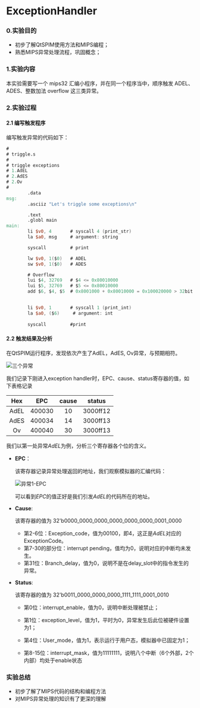 # ExceptionHandler

### 0.实验目的

* 初步了解QtSPIM使用方法和MIPS编程；
* 熟悉MIPS异常处理流程，巩固概念；

### 1.实验内容

本实验需要写一个 mips32 汇编小程序，并在同一个程序当中，顺序触发 ADEL、ADES、整数加法 overflow 这三类异常。

### 2.实验过程

#### 2.1 编写触发程序

编写触发异常的代码如下：

```verilog
# 
# triggle.s
#
# triggle exceptions
# 1.AdEL
# 2.AdES
# 2.Ov
#
        .data
msg:
        .asciiz "Let's triggle some exceptions\n"

        .text
        .globl main
main:
        li $v0, 4       # syscall 4 (print_str)
        la $a0, msg     # argument: string

        syscall         # print

        lw $v0, 1($0)   # ADEL
        sw $v0, 1($0)   # ADES

        # Overflow
        lui $4, 32769   # $4 <= 0x80010000
        lui $5, 32769   # $5 <= 0x80010000
        add $6, $4, $5  # 0x8001000 + 0x80010000 = 0x100020000 > 32bit
        

        li $v0, 1       # syscall 1 (print_int)
        la $a0, ($6)     # argument: int
        
        syscall         #print
```

#### 2.2 触发结果及分析

在QtSPIM运行程序，发现依次产生了AdEL，AdES, Ov异常，与预期相符。

![三个异常](C:\Users\86181\Documents\21-22Fall\Asm\Lab\ExceptionHandler\三个异常.jpg)

我们记录下刚进入exception handler时，EPC、cause、status寄存器的值，如下表格记录

| Hex  |  EPC   | cause |  status  |
| :--: | :----: | :---: | :------: |
| AdEL | 400030 |  10   | 3000ff12 |
| AdES | 400034 |  14   | 3000ff13 |
|  Ov  | 400040 |  30   | 3000ff13 |

我们以第一处异常$AdEL$为例，分析三个寄存器各个位的含义。

* **EPC**：

  该寄存器记录异常处理返回的地址，我们观察模拟器的汇编代码：

  ![异常1-EPC](C:\Users\86181\Documents\21-22Fall\Asm\Lab\ExceptionHandler\异常1-EPC.jpg)

  可以看到$EPC$的值正好是我们引发$AdEL$的代码所在的地址。

* **Cause**: 

  该寄存器的值为 32'b0000_0000_0000_0000_0000_0000_0001_0000

  * 第2-6位：Exception_code，值为00100，即4，这正是$AdEL$对应的ExceptionCode。
  * 第7-30的部分位：interrupt pending，值均为0，说明对应的中断均未发生。
  * 第31位：Branch_delay，值为0，说明不是在delay_slot中的指令发生的异常。

* **Status**:

  该寄存器的值为 32'b0011_0000_0000_0000_1111_1111_0001_0010

  * 第0位：interrupt_enable，值为0，说明中断处理被禁止；

  * 第1位：exception_level，值为1，平时为0，异常发生后此位被硬件设置为1；

  * 第4位：User_mode，值为1，表示运行于用户态，模拟器中已固定为1；

  * 第8-15位：interrupt_mask，值为11111111，说明八个中断（6个外部，2个内部）均处于enable状态

### 实验总结

* 初步了解了MIPS代码的结构和编程方法
* 对MIPS异常处理的知识有了更深的理解
